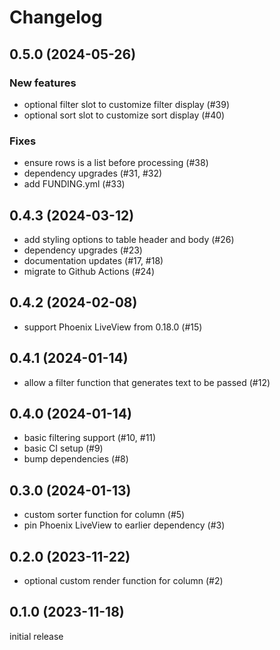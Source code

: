# Changelog

## 0.5.0 (2024-05-26)

### New features

* optional filter slot to customize filter display (#39)
* optional sort slot to customize sort display (#40)

### Fixes

* ensure rows is a list before processing (#38)
* dependency upgrades (#31, #32)
* add FUNDING.yml (#33)

## 0.4.3 (2024-03-12)

* add styling options to table header and body (#26)
* dependency upgrades (#23)
* documentation updates (#17, #18)
* migrate to Github Actions (#24)

## 0.4.2 (2024-02-08)

* support Phoenix LiveView from 0.18.0 (#15)

## 0.4.1 (2024-01-14)

* allow a filter function that generates text to be passed (#12)

## 0.4.0 (2024-01-14)

* basic filtering support (#10, #11)
* basic CI setup (#9)
* bump dependencies (#8)

## 0.3.0 (2024-01-13)

* custom sorter function for column (#5)
* pin Phoenix LiveView to earlier dependency (#3)

## 0.2.0 (2023-11-22)

* optional custom render function for column (#2)

## 0.1.0 (2023-11-18)

initial release
